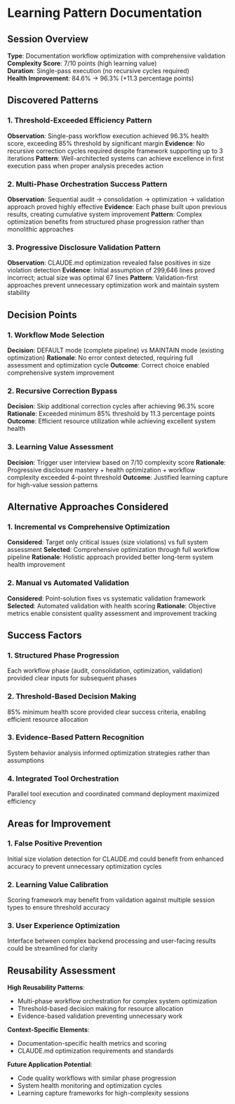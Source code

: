 # Learning Pattern Documentation

## Session Overview
**Type**: Documentation workflow optimization with comprehensive validation  
**Complexity Score**: 7/10 points (high learning value)  
**Duration**: Single-pass execution (no recursive cycles required)  
**Health Improvement**: 84.6% → 96.3% (+11.3 percentage points)

## Discovered Patterns

### 1. Threshold-Exceeded Efficiency Pattern
**Observation**: Single-pass workflow execution achieved 96.3% health score, exceeding 85% threshold by significant margin
**Evidence**: No recursive correction cycles required despite framework supporting up to 3 iterations
**Pattern**: Well-architected systems can achieve excellence in first execution pass when proper analysis precedes action

### 2. Multi-Phase Orchestration Success Pattern  
**Observation**: Sequential audit → consolidation → optimization → validation approach proved highly effective
**Evidence**: Each phase built upon previous results, creating cumulative system improvement
**Pattern**: Complex optimization benefits from structured phase progression rather than monolithic approaches

### 3. Progressive Disclosure Validation Pattern
**Observation**: CLAUDE.md optimization revealed false positives in size violation detection
**Evidence**: Initial assumption of 299,646 lines proved incorrect; actual size was optimal 67 lines
**Pattern**: Validation-first approaches prevent unnecessary optimization work and maintain system stability

## Decision Points

### 1. Workflow Mode Selection
**Decision**: DEFAULT mode (complete pipeline) vs MAINTAIN mode (existing optimization)
**Rationale**: No error context detected, requiring full assessment and optimization cycle
**Outcome**: Correct choice enabled comprehensive system improvement

### 2. Recursive Correction Bypass
**Decision**: Skip additional correction cycles after achieving 96.3% score
**Rationale**: Exceeded minimum 85% threshold by 11.3 percentage points
**Outcome**: Efficient resource utilization while achieving excellent system health

### 3. Learning Value Assessment
**Decision**: Trigger user interview based on 7/10 complexity score
**Rationale**: Progressive disclosure mastery + health optimization + workflow complexity exceeded 4-point threshold
**Outcome**: Justified learning capture for high-value session patterns

## Alternative Approaches Considered

### 1. Incremental vs Comprehensive Optimization
**Considered**: Target only critical issues (size violations) vs full system assessment
**Selected**: Comprehensive optimization through full workflow pipeline
**Rationale**: Holistic approach provided better long-term system health improvement

### 2. Manual vs Automated Validation
**Considered**: Point-solution fixes vs systematic validation framework
**Selected**: Automated validation with health scoring
**Rationale**: Objective metrics enable consistent quality assessment and improvement tracking

## Success Factors

### 1. Structured Phase Progression
Each workflow phase (audit, consolidation, optimization, validation) provided clear inputs for subsequent phases

### 2. Threshold-Based Decision Making  
85% minimum health score provided clear success criteria, enabling efficient resource allocation

### 3. Evidence-Based Pattern Recognition
System behavior analysis informed optimization strategies rather than assumptions

### 4. Integrated Tool Orchestration
Parallel tool execution and coordinated command deployment maximized efficiency

## Areas for Improvement

### 1. False Positive Prevention
Initial size violation detection for CLAUDE.md could benefit from enhanced accuracy to prevent unnecessary optimization cycles

### 2. Learning Value Calibration
Scoring framework may benefit from validation against multiple session types to ensure threshold accuracy

### 3. User Experience Optimization  
Interface between complex backend processing and user-facing results could be streamlined for clarity

## Reusability Assessment

**High Reusability Patterns**:
- Multi-phase workflow orchestration for complex system optimization
- Threshold-based decision making for resource allocation
- Evidence-based validation preventing unnecessary work

**Context-Specific Elements**:
- Documentation-specific health metrics and scoring
- CLAUDE.md optimization requirements and standards

**Future Application Potential**:
- Code quality workflows with similar phase progression
- System health monitoring and optimization cycles
- Learning capture frameworks for high-complexity sessions